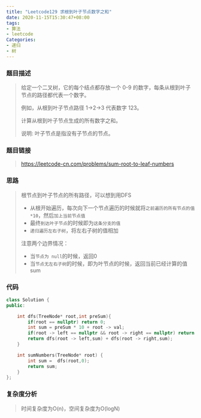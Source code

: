 ```yaml
---
title: "Leetcode129 求根到叶子节点数字之和"
date: 2020-11-15T15:30:47+08:00
tags:
- 算法
- leetcode
Categories:
- 递归
- 树
---
```


### **题目描述**

> 给定一个二叉树，它的每个结点都存放一个 0-9 的数字，每条从根到叶子节点的路径都代表一个数字。
>
> 例如，从根到叶子节点路径 1->2->3 代表数字 123。
>
> 计算从根到叶子节点生成的所有数字之和。
>
> 说明: 叶子节点是指没有子节点的节点。
>

### **题目链接**

> https://leetcode-cn.com/problems/sum-root-to-leaf-numbers
>

### **思路**

> 根节点到叶子节点的所有路径，可以想到用DFS
>
> - 从根开始遍历，每次向下一个节点遍历的时候就将`之前遍历的所有节点的值*10`，然后`加上当前节点值`
> - 最终`到达叶子节点`的时候即为`这条分支的值`
> - `递归遍历左右子树`，将左右子树的值相加
>
> 注意两个边界情况：
>
> - 当`节点为 null`的时候，返回0
> - 当`节点无左右子树`的时候，即为叶节点的时候，返回当前已经计算的值sum

### **代码**

```c++
class Solution {
public:

    int dfs(TreeNode* root,int preSum){
        if(root == nullptr) return 0;
        int sum = preSum * 10 + root -> val;
        if(root -> left == nullptr && root -> right == nullptr) return sum;
        return dfs(root -> left,sum) + dfs(root -> right,sum);
    }

    int sumNumbers(TreeNode* root) {
        int sum =  dfs(root,0);
        return sum;
    }
};
```

### **复杂度分析**

> 时间复杂度为O(n)，空间复杂度为O(logN)